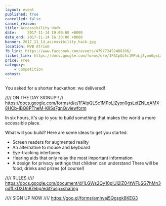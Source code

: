 ```yaml
---
layout: event
published: true
cancelled: false
cancel_reason:
title: Accessibility Hack
date:     2017-11-14 10:00:00 +0000
date_end: 2017-11-14 16:30:00 +0000
banner: 2017_11_14_accessibility_hack.jpg
location: MVB Atrium
fb_link: https://www.facebook.com/events/479772452408106/
ticket_link: https://docs.google.com/forms/d/e/1FAIpQLSc1MPoLjZyon0gsLxIZNLqAMX8HCb-lBQ8PTheM-KljSs7gnQ/viewform
price: Free
category:
    - Competition
cohost:
---
```


You asked for a shorter hackathon: we delivered!

//// ON THE DAY SIGNUP!! //
https://docs.google.com/forms/d/e/1FAIpQLSc1MPoLjZyon0gsLxIZNLqAMX8HCb-lBQ8PTheM-KljSs7gnQ/viewform

In six hours, it's up to you to build something that makes the world a more accessible place.

What will you build? Here are some ideas to get you started.
* Screen readers for augmented reality
* An alternative to mouse and keyboard
* Eye-tracking interfaces
* Hearing aids that only relay the most important information
* A design for privacy settings that children can understand
There will be food, drinks and prizes (of course!)

//// RULES ////
https://docs.google.com/document/d/1LGWs2Qy10plUl2lZO4tWFLSG7hMn3qdfLkDXUn97ebg/edit?usp=sharing

//// SIGN UP NOW ////
https://goo.gl/forms/amhvaj5Qgsgk8KEG3
